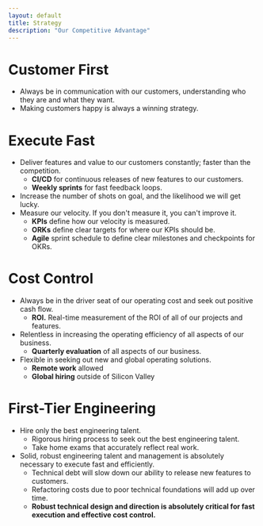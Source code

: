 ```yaml
---
layout: default
title: Strategy
description: "Our Competitive Advantage"
---
```


# Customer First
* Always be in communication with our customers, understanding who they are and what they want. 
* Making customers happy is always a winning strategy.

# Execute Fast
* Deliver features and value to our customers constantly; faster than the competition.
	* **CI/CD** for continuous releases of new features to our customers.
	* **Weekly sprints** for fast feedback loops.
* Increase the number of shots on goal, and the likelihood we will get lucky.
* Measure our velocity. If you don't measure it, you can't improve it.
	* **KPIs** define how our velocity is measured.
	* **ORKs** define clear targets for where our KPIs should be.
	* **Agile** sprint schedule to define clear milestones and checkpoints for OKRs.

# Cost Control
* Always be in the driver seat of our operating cost and seek out positive cash flow.
	* **ROI.** Real-time measurement of the ROI of all of our projects and features.
* Relentless in increasing the operating efficiency of all aspects of our business.
	* **Quarterly evaluation** of all aspects of our business.
* Flexible in seeking out new and global operating solutions.
	* **Remote work** allowed
	* **Global hiring** outside of Silicon Valley

# First-Tier Engineering
* Hire only the best engineering talent.
	* Rigorous hiring process to seek out the best engineering talent.
	* Take home exams that accurately reflect real work.
* Solid, robust engineering talent and management is absolutely necessary to execute fast and efficiently.
	* Technical debt will slow down our ability to release new features to customers.
	* Refactoring costs due to poor technical foundations will add up over time.
	* **Robust technical design and direction is absolutely critical for fast execution and effective cost control.**
